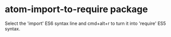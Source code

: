 # atom-import-to-require package

Select the 'import' ES6 syntax line and cmd+alt+r to turn it into 'require' ES5 syntax.
